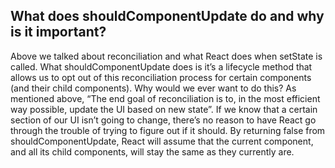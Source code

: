 ## What does shouldComponentUpdate do and why is it important?

Above we talked about reconciliation and what React does when setState is called. What shouldComponentUpdate does is it’s a lifecycle method that allows us to opt out of this reconciliation process for certain components (and their child components). Why would we ever want to do this? As mentioned above, “The end goal of reconciliation is to, in the most efficient way possible, update the UI based on new state”. If we know that a certain section of our UI isn’t going to change, there’s no reason to have React go through the trouble of trying to figure out if it should. By returning false from shouldComponentUpdate, React will assume that the current component, and all its child components, will stay the same as they currently are.